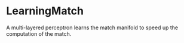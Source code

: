 # LearningMatch
A multi-layered perceptron learns the match manifold to speed up the computation of the match.
